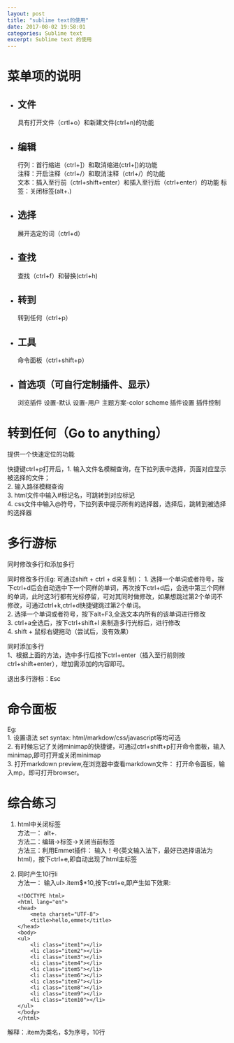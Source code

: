 ```yaml
---  
layout: post   
title: "sublime text的使用"  
date: 2017-08-02 19:58:01  
categories: Sublime text  
excerpt: Sublime text 的使用    
---  
```


# 菜单项的说明  

* ## 文件   
  具有打开文件（crtl+o）和新建文件(ctrl+n)的功能  

* ## 编辑  
  行列：首行缩进（ctrl+]）和取消缩进(ctrl+[)的功能  
  注释：开启注释（ctrl+/）和取消注释（ctrl+/）的功能  
  文本：插入至行前（ctrl+shift+enter）和插入至行后（ctrl+enter）的功能
  标签：关闭标签(alt+.)

* ## 选择
  展开选定的词（ctrl+d）

* ## 查找
  查找（ctrl+f）和替换(ctrl+h)  

* ## 转到
  转到任何（ctrl+p）

* ## 工具  
  命令面板（ctrl+shift+p）  

* ## 首选项（可自行定制插件、显示）
  浏览插件
  设置-默认
  设置-用户
  主题方案-color scheme
  插件设置
  插件控制

# 转到任何（Go to anything）

提供一个快速定位的功能

快捷键ctrl+p打开后，1. 输入文件名模糊查询，在下拉列表中选择，页面对应显示被选择的文件；   
                    2. 输入路径模糊查询    
                    3. html文件中输入#标记名，可跳转到对应标记      
                    4. css文件中输入@符号，下拉列表中提示所有的选择器，选择后，跳转到被选择的选择器   

# 多行游标  
同时修改多行和添加多行  

同时修改多行(Eg: 可通过shift + ctrl + d来复制)：
    1. 选择一个单词或者符号，按下ctrl+d后会自动选中下一个同样的单词，再次按下ctrl+d后，会选中第三个同样的单词，此时这3行都有光标停留，可对其同时做修改，如果想跳过第2个单词不修改，可通过ctrl+k,ctrl+d快捷键跳过第2个单词。      
    2. 选择一个单词或者符号，按下alt+F3,全选文本内所有的该单词进行修改    
    3. ctrl+a全选后，按下ctrl+shift+l 来制造多行光标后，进行修改    
    4. shift + 鼠标右键拖动（尝试后，没有效果）    

 同时添加多行   
    1、根据上面的方法，选中多行后按下ctrl+enter（插入至行前则按ctrl+shift+enter），增加需添加的内容即可。

 退出多行游标：Esc     

 # 命令面板   
 Eg:  
     1. 设置语法 set syntax: html/markdow/css/javascript等均可选   
     2. 有时候忘记了关闭minimap的快捷键，可通过ctrl+shift+p打开命令面板，输入minimap,即可打开或关闭minimap     
     3. 打开markdown preview,在浏览器中查看markdown文件： 打开命令面板，输入mp，即可打开browser。   

 # 综合练习  

 1. html中关闭标签  
    方法一： alt+.  
    方法二：编辑->标签->关闭当前标签   
    方法三：利用Emmet插件： 输入！号(英文输入法下，最好已选择语法为html)，按下ctrl+e,即自动出现了html主标签   

 2. 同时产生10行li   
    方法一： 输入ul>.item$*10,按下ctrl+e,即产生如下效果:     
    
        <!DOCTYPE html>  
        <html lang="en">  
        <head>  
            <meta charset="UTF-8">  
            <title>hello,emmet</title>  
        </head>  
        <body>  
        <ul>  
            <li class="item1"></li>  
            <li class="item2"></li>  
            <li class="item3"></li>  
            <li class="item4"></li>  
            <li class="item5"></li>  
            <li class="item6"></li>  
            <li class="item7"></li>  
            <li class="item8"></li>  
            <li class="item9"></li>  
            <li class="item10"></li>  
        </ul>  
        </body>  
        </html>   

解释：.item为类名，$为序号，10行







